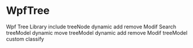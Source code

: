 # WpfTree
Wpf Tree Library 
include  treeNode dynamic  add remove Modif Search
         treeModel dynamic move
         treeModel dynamic  add remove Modif
         treeModel custom classify
         
